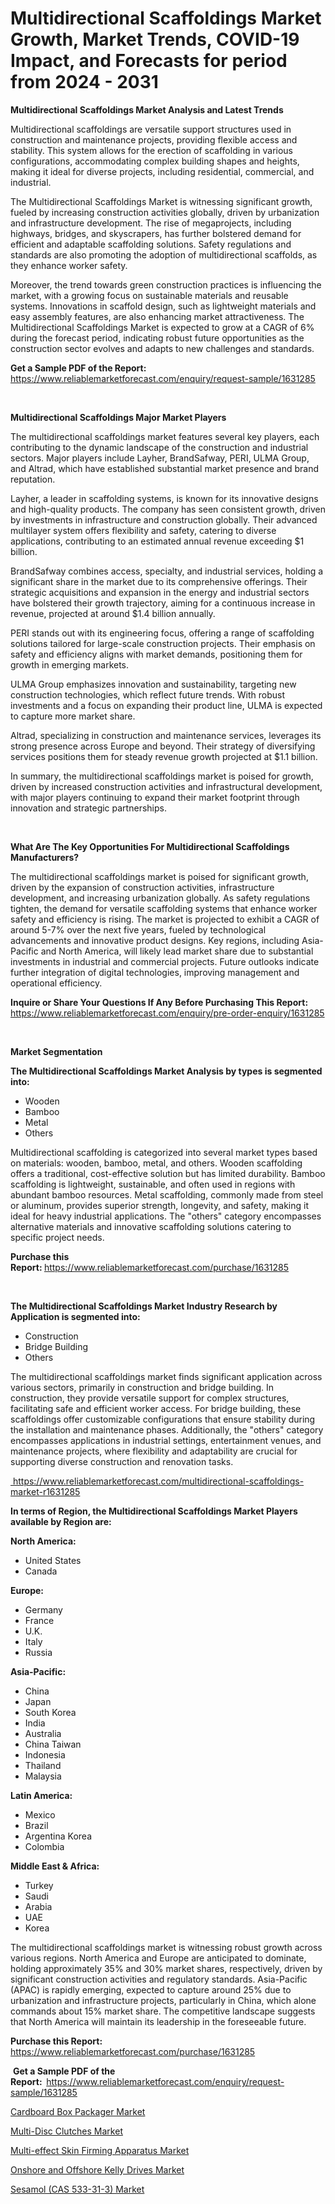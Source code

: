 <p><h1>Multidirectional Scaffoldings Market Growth, Market Trends, COVID-19 Impact, and Forecasts for period from 2024 - 2031</h1></p><p><strong>Multidirectional Scaffoldings Market Analysis and Latest Trends</strong></p>
<p><p>Multidirectional scaffoldings are versatile support structures used in construction and maintenance projects, providing flexible access and stability. This system allows for the erection of scaffolding in various configurations, accommodating complex building shapes and heights, making it ideal for diverse projects, including residential, commercial, and industrial. </p><p>The Multidirectional Scaffoldings Market is witnessing significant growth, fueled by increasing construction activities globally, driven by urbanization and infrastructure development. The rise of megaprojects, including highways, bridges, and skyscrapers, has further bolstered demand for efficient and adaptable scaffolding solutions. Safety regulations and standards are also promoting the adoption of multidirectional scaffolds, as they enhance worker safety.</p><p>Moreover, the trend towards green construction practices is influencing the market, with a growing focus on sustainable materials and reusable systems. Innovations in scaffold design, such as lightweight materials and easy assembly features, are also enhancing market attractiveness. The Multidirectional Scaffoldings Market is expected to grow at a CAGR of 6% during the forecast period, indicating robust future opportunities as the construction sector evolves and adapts to new challenges and standards.</p></p>
<p><strong>Get a Sample PDF of the Report:&nbsp;</strong> <a href="https://www.reliablemarketforecast.com/enquiry/request-sample/1631285?utm_campaign=1117&utm_medium=2&utm_source=Github&utm_content=ia&utm_term=27102024&utm_id=multidirectional-scaffoldings">https://www.reliablemarketforecast.com/enquiry/request-sample/1631285</a></p>
<p>&nbsp;</p>
<p><strong>Multidirectional Scaffoldings Major Market Players</strong></p>
<p><p>The multidirectional scaffoldings market features several key players, each contributing to the dynamic landscape of the construction and industrial sectors. Major players include Layher, BrandSafway, PERI, ULMA Group, and Altrad, which have established substantial market presence and brand reputation.</p><p>Layher, a leader in scaffolding systems, is known for its innovative designs and high-quality products. The company has seen consistent growth, driven by investments in infrastructure and construction globally. Their advanced multilayer system offers flexibility and safety, catering to diverse applications, contributing to an estimated annual revenue exceeding $1 billion.</p><p>BrandSafway combines access, specialty, and industrial services, holding a significant share in the market due to its comprehensive offerings. Their strategic acquisitions and expansion in the energy and industrial sectors have bolstered their growth trajectory, aiming for a continuous increase in revenue, projected at around $1.4 billion annually.</p><p>PERI stands out with its engineering focus, offering a range of scaffolding solutions tailored for large-scale construction projects. Their emphasis on safety and efficiency aligns with market demands, positioning them for growth in emerging markets.</p><p>ULMA Group emphasizes innovation and sustainability, targeting new construction technologies, which reflect future trends. With robust investments and a focus on expanding their product line, ULMA is expected to capture more market share.</p><p>Altrad, specializing in construction and maintenance services, leverages its strong presence across Europe and beyond. Their strategy of diversifying services positions them for steady revenue growth projected at $1.1 billion.</p><p>In summary, the multidirectional scaffoldings market is poised for growth, driven by increased construction activities and infrastructural development, with major players continuing to expand their market footprint through innovation and strategic partnerships.</p></p>
<p>&nbsp;</p>
<p><strong>What Are The Key Opportunities For Multidirectional Scaffoldings Manufacturers?</strong></p>
<p><p>The multidirectional scaffoldings market is poised for significant growth, driven by the expansion of construction activities, infrastructure development, and increasing urbanization globally. As safety regulations tighten, the demand for versatile scaffolding systems that enhance worker safety and efficiency is rising. The market is projected to exhibit a CAGR of around 5-7% over the next five years, fueled by technological advancements and innovative product designs. Key regions, including Asia-Pacific and North America, will likely lead market share due to substantial investments in industrial and commercial projects. Future outlooks indicate further integration of digital technologies, improving management and operational efficiency.</p></p>
<p><strong>Inquire or Share Your Questions If Any Before Purchasing This Report:</strong> <a href="https://www.reliablemarketforecast.com/enquiry/pre-order-enquiry/1631285?utm_campaign=1117&utm_medium=2&utm_source=Github&utm_content=ia&utm_term=27102024&utm_id=multidirectional-scaffoldings">https://www.reliablemarketforecast.com/enquiry/pre-order-enquiry/1631285</a></p>
<p>&nbsp;</p>
<p><strong>Market Segmentation</strong></p>
<p><strong>The Multidirectional Scaffoldings Market Analysis by types is segmented into:</strong></p>
<p><ul><li>Wooden</li><li>Bamboo</li><li>Metal</li><li>Others</li></ul></p>
<p><p>Multidirectional scaffolding is categorized into several market types based on materials: wooden, bamboo, metal, and others. Wooden scaffolding offers a traditional, cost-effective solution but has limited durability. Bamboo scaffolding is lightweight, sustainable, and often used in regions with abundant bamboo resources. Metal scaffolding, commonly made from steel or aluminum, provides superior strength, longevity, and safety, making it ideal for heavy industrial applications. The "others" category encompasses alternative materials and innovative scaffolding solutions catering to specific project needs.</p></p>
<p><strong>Purchase this Report:&nbsp;</strong><a href="https://www.reliablemarketforecast.com/purchase/1631285?utm_campaign=1117&utm_medium=2&utm_source=Github&utm_content=ia&utm_term=27102024&utm_id=multidirectional-scaffoldings">https://www.reliablemarketforecast.com/purchase/1631285</a></p>
<p>&nbsp;</p>
<p><strong>The Multidirectional Scaffoldings Market Industry Research by Application is segmented into:</strong></p>
<p><ul><li>Construction</li><li>Bridge Building</li><li>Others</li></ul></p>
<p><p>The multidirectional scaffoldings market finds significant application across various sectors, primarily in construction and bridge building. In construction, they provide versatile support for complex structures, facilitating safe and efficient worker access. For bridge building, these scaffoldings offer customizable configurations that ensure stability during the installation and maintenance phases. Additionally, the "others" category encompasses applications in industrial settings, entertainment venues, and maintenance projects, where flexibility and adaptability are crucial for supporting diverse construction and renovation tasks.</p></p>
<p><a href="https://www.reliablemarketforecast.com/multidirectional-scaffoldings-market-r1631285?utm_campaign=1117&utm_medium=2&utm_source=Github&utm_content=ia&utm_term=27102024&utm_id=multidirectional-scaffoldings">&nbsp;https://www.reliablemarketforecast.com/multidirectional-scaffoldings-market-r1631285</a></p>
<p><strong>In terms of Region, the Multidirectional Scaffoldings Market Players available by Region are:</strong></p>
<p>
    <p> <strong> North America: </strong>
        <ul>
            <li>United States</li>
            <li>Canada</li>
        </ul>
        </p> 
    <p> <strong> Europe: </strong>
        <ul>
            <li>Germany</li>
            <li>France</li>
            <li>U.K.</li>
            <li>Italy</li>
            <li>Russia</li>
        </ul>
        </p> 
    <p> <strong> Asia-Pacific: </strong>
        <ul>
            <li>China</li>
            <li>Japan</li>
            <li>South Korea</li>
            <li>India</li>
            <li>Australia</li>
            <li>China Taiwan</li>
            <li>Indonesia</li>
            <li>Thailand</li>
            <li>Malaysia</li>
        </ul>
        </p> 
    <p> <strong> Latin America: </strong>
        <ul>
            <li>Mexico</li>
            <li>Brazil</li>
            <li>Argentina Korea</li>
            <li>Colombia</li>
        </ul>
        </p> 
    <p> <strong> Middle East & Africa: </strong>
        <ul>
            <li>Turkey</li>
            <li>Saudi</li>
            <li>Arabia</li>
            <li>UAE</li>
            <li>Korea</li>
        </ul>
    </p>
    </p>
<p><p>The multidirectional scaffoldings market is witnessing robust growth across various regions. North America and Europe are anticipated to dominate, holding approximately 35% and 30% market shares, respectively, driven by significant construction activities and regulatory standards. Asia-Pacific (APAC) is rapidly emerging, expected to capture around 25% due to urbanization and infrastructure projects, particularly in China, which alone commands about 15% market share. The competitive landscape suggests that North America will maintain its leadership in the foreseeable future.</p></p>
<p><strong>Purchase this Report: </strong><a href="https://www.reliablemarketforecast.com/purchase/1631285?utm_campaign=1117&utm_medium=2&utm_source=Github&utm_content=ia&utm_term=27102024&utm_id=multidirectional-scaffoldings">https://www.reliablemarketforecast.com/purchase/1631285</a></p>
<p>&nbsp;<strong>Get a Sample PDF of the Report:&nbsp;&nbsp;</strong><a href="https://www.reliablemarketforecast.com/enquiry/request-sample/1631285?utm_campaign=1117&utm_medium=2&utm_source=Github&utm_content=ia&utm_term=27102024&utm_id=multidirectional-scaffoldings">https://www.reliablemarketforecast.com/enquiry/request-sample/1631285</a></p>
<p><strong></strong></p>
<p><p><a href="https://www.linkedin.com/pulse/cardboard-box-packager-market-size-segmentation-trends-qmnlc?utm_campaign=1117&utm_medium=2&utm_source=Github&utm_content=ia&utm_term=27102024&utm_id=multidirectional-scaffoldings">Cardboard Box Packager Market</a></p><p><a href="https://github.com/siennagx1ahafter/Market-Research-Report-List-1/blob/main/multi-disc-clutches-market.md?utm_campaign=1117&utm_medium=2&utm_source=Github&utm_content=ia&utm_term=27102024&utm_id=multidirectional-scaffoldings">Multi-Disc Clutches Market</a></p><p><a href="https://github.com/cairotmbrowne3cq/Market-Research-Report-List-1/blob/main/multi-effect-skin-firming-apparatus-market.md?utm_campaign=1117&utm_medium=2&utm_source=Github&utm_content=ia&utm_term=27102024&utm_id=multidirectional-scaffoldings">Multi-effect Skin Firming Apparatus Market</a></p><p><a href="https://issuu.com/reportprime-2/docs/onshore-and-offshore-kelly-drives-m_d18d214bb386ef?utm_campaign=1117&utm_medium=2&utm_source=Github&utm_content=ia&utm_term=27102024&utm_id=multidirectional-scaffoldings">Onshore and Offshore Kelly Drives Market</a></p><p><a href="https://www.linkedin.com/pulse/sesamol-cas-533-31-3-market-industry-trends-forecast-period-44w7c?utm_campaign=1117&utm_medium=2&utm_source=Github&utm_content=ia&utm_term=27102024&utm_id=multidirectional-scaffoldings">Sesamol (CAS 533-31-3) Market</a></p></p>